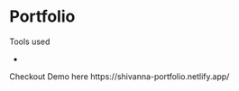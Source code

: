 # Portfolio
<html>
  <body>
    <p>Tools used</p>
    <ul>
      <li></li>
    </ul>
  </body>
</html>
Checkout Demo here   https://shivanna-portfolio.netlify.app/

